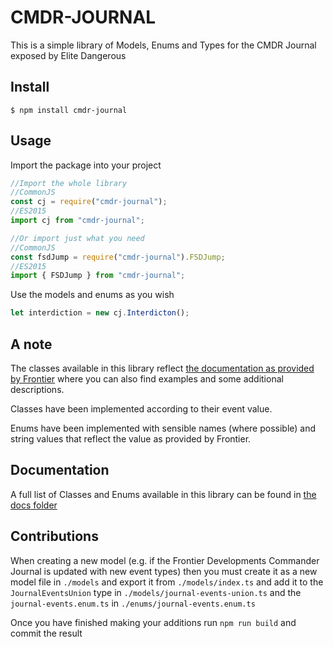 # CMDR-JOURNAL

This is a simple library of Models, Enums and Types for the CMDR Journal exposed by Elite Dangerous

## Install

```
$ npm install cmdr-journal
```

## Usage

Import the package into your project

```javascript
//Import the whole library
//CommonJS
const cj = require("cmdr-journal");
//ES2015
import cj from "cmdr-journal";

//Or import just what you need
//CommonJS
const fsdJump = require("cmdr-journal").FSDJump;
//ES2015
import { FSDJump } from "cmdr-journal";
```

Use the models and enums as you wish

```javascript
let interdiction = new cj.Interdicton();
```

## A note

The classes available in this library reflect [the documentation as provided by Frontier](https://forums.frontier.co.uk/showthread.php/275151-Commanders-log-manual-and-data-sample) where you can also find examples and some additional descriptions.

Classes have been implemented according to their event value.

Enums have been implemented with sensible names (where possible) and string values that reflect the value as provided by Frontier.

## Documentation

A full list of Classes and Enums available in this library can be found in [the docs folder](/docs/index.html)

## Contributions

When creating a new model (e.g. if the Frontier Developments Commander Journal is updated with new event types) then you must create it as a new model file in `./models` and export it from `./models/index.ts` and add it to the `JournalEventsUnion` type in `./models/journal-events-union.ts` and the `journal-events.enum.ts` in `./enums/journal-events.enum.ts`

Once you have finished making your additions run `npm run build` and commit the result
